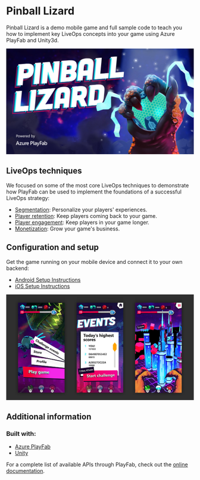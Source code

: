 # Pinball Lizard

Pinball Lizard is a demo mobile game and full sample code to teach you how to implement key LiveOps concepts into your game using Azure PlayFab and Unity3d.

![Pinball Lizard](./_repo-assets/img/Pinball_Lizard_game.jpg)

## LiveOps techniques
We focused on some of the most core LiveOps techniques to demonstrate how PlayFab can be used to implement the foundations of a successful LiveOps strategy:
* [Segmentation](https://docs.microsoft.com/en-us/gaming/playfab/features/analytics/segmentation/quickstart): Personalize your players' experiences.
* [Player retention](https://docs.microsoft.com/en-us/gaming/playfab/features/social/tournaments-leaderboards/quickstart): Keep players coming back to your game.
* [Player engagement](https://docs.microsoft.com/en-us/gaming/playfab/features/analytics/metrics/quickstart): Keep players in your game longer.
* [Monetization](https://docs.microsoft.com/en-us/gaming/playfab/features/commerce/economy/quickstart): Grow your game's business.

## Configuration and setup
Get the game running on your mobile device and connect it to your own backend:



* [Android Setup Instructions](_repo-assets/android-setup-instructions.md)
* [iOS Setup Instructions](_repo-assets/ios-setup-instructions.md)

![Pinball Lizard ScreenShots](./_repo-assets/img/Pinball_Lizard_screens.jpg)


## Additional information

### Built with:
* [Azure PlayFab](https://playfab.com/)
* [Unity](https://unity3d.com/)

For a complete list of available APIs through PlayFab, check out the [online documentation](https://docs.microsoft.com/en-us/gaming/playfab/).